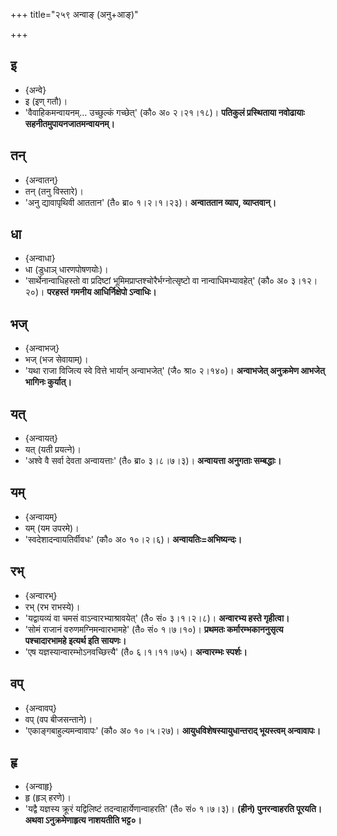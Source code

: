 +++
title="२५९ अन्वाङ् (अनु+आङ्)"

+++

## इ
- {अन्वे}
- इ (इण् गतौ)।
- 'वैवाहिकमन्वायनम्… उच्छुल्कं गच्छेत्' (कौ० अ० २।२१।१८)। **पतिकुलं प्रस्थिताया नवोढायाः सहनीतमुपायनजातमन्वायनम्।**

## तन्
- {अन्वातन्}
- तन् (तनु विस्तारे)।
- 'अनु द्यावापृथिवी आततान' (तै० ब्रा० १।२।१।२३)। **अन्वाततान व्याप, व्याप्तवान्।**

## धा
- {अन्वाधा}
- धा (डुधाञ् धारणपोषणयोः)।
- 'सार्थेनान्वाधिहस्तो वा प्रदिष्टां भूमिमप्राप्तश्चोरैर्भग्नोत्सृष्टो वा नान्वाधिमभ्यावहेत्' (कौ० अ० ३।१२।२०)। **परहस्तं गमनीय आधिर्निक्षेपो ऽन्वाधिः।**

## भज्
- {अन्वाभज्}
- भज् (भज सेवायाम्)।
- 'यथा राजा विजित्य स्वे वित्ते भार्यान् अन्वाभजेत्' (जै० श्रा० २।१४०)। **अन्वाभजेत् अनुक्रमेण आभजेत् भागिनः कुर्यात्।**

## यत्
- {अन्वायत्}
- यत् (यती प्रयत्ने)।
- 'अश्वे वै सर्वा देवता अन्वायत्ताः' (तै० ब्रा० ३।८।७।३)। **अन्वायत्ता अनुगताः सम्बद्धाः।**

## यम्
- {अन्वायम्}
- यम् (यम उपरमे)।
- 'स्वदेशादन्वायतिर्वीवधः' (कौ० अ० १०।२।६)। **अन्वायतिः=अभिष्यन्दः।**

## रभ्
- {अन्वारभ्}
- रभ् (रभ राभस्ये)।
- 'यद्वायव्यं वा चमसं वाऽन्वारभ्याश्रावयेत्' (तै० सं० ३।१।२।८)। **अन्वारभ्य हस्ते गृहीत्वा।**
- 'सोमं राजानं वरुणमग्निमन्वारभामहे' (तै० सं० १।७।१०)। **प्रथमतः कर्मारम्भकाननुसृत्य पश्चादारभामहे इत्यर्थ इति सायणः।**
- 'एष यज्ञस्यान्वारम्भोऽनवच्छित्त्यै' (तै० ६।१।११।७५)। **अन्वारम्भः स्पर्शः।**

## वप्
- {अन्वावप्}
- वप् (वप बीजसन्ताने)।
- 'एकाङ्गबाहुल्यमन्वावापः' (कौ० अ० १०।५।२७)। **आयुधविशेषस्यायुधान्तराद् भूयस्त्वम् अन्वावापः।**

## हृ
- {अन्वाहृ}
- हृ (हृञ् हरणे)।
- 'यद्वै यज्ञस्य क्रूरं यद्विलिष्टं तदन्वाहार्येणान्वाहरति' (तै० सं० १।७।३)। **(हीनं) पुनरन्वाहरति पूरयति। अथवा ऽनुक्रमेणाहृत्य नाशयतीति भट्ट०।**
